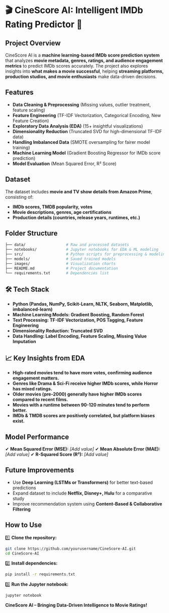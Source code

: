 
# 🎬 CineScore AI: Intelligent IMDb Rating Predictor 🎥  

 ## Project Overview  
CineScore AI is a **machine learning-based IMDb score prediction system** that analyzes **movie metadata, genres, ratings, and audience engagement metrics** to predict IMDb scores accurately. The project also explores insights into **what makes a movie successful**, helping **streaming platforms, production studios, and movie enthusiasts** make data-driven decisions.  

##  Features  
-  **Data Cleaning & Preprocessing** (Missing values, outlier treatment, feature scaling)  
-  **Feature Engineering** (TF-IDF Vectorization, Categorical Encoding, New Feature Creation)  
-  **Exploratory Data Analysis (EDA)** (15+ insightful visualizations)  
-  **Dimensionality Reduction** (Truncated SVD for high-dimensional TF-IDF data)  
-  **Handling Imbalanced Data** (SMOTE oversampling for fairer model training)  
-  **Machine Learning Model** (Gradient Boosting Regressor for IMDb score prediction)  
-  **Model Evaluation** (Mean Squared Error, R² Score)  

##  Dataset  
The dataset includes **movie and TV show details from Amazon Prime**, consisting of:  
- **IMDb scores, TMDB popularity, votes**  
- **Movie descriptions, genres, age certifications**  
- **Production details (countries, release years, runtimes, etc.)**  

##  Folder Structure  

```bash
├── data/                  # Raw and processed datasets  
├── notebooks/             # Jupyter notebooks for EDA & ML modeling  
├── src/                   # Python scripts for preprocessing & modeling  
├── models/                # Saved trained models  
├── images/                # Visualization charts  
├── README.md              # Project documentation  
└── requirements.txt       # Dependencies list  
````

## 🛠️ Tech Stack

*  **Python (Pandas, NumPy, Scikit-Learn, NLTK, Seaborn, Matplotlib, imbalanced-learn)**
*  **Machine Learning Models: Gradient Boosting, Random Forest**
*  **Text Processing: TF-IDF Vectorization, POS Tagging, Feature Engineering**
*  **Dimensionality Reduction: Truncated SVD**
*  **Data Handling: Label Encoding, Feature Scaling, Missing Value Imputation**

## 📈 Key Insights from EDA

*  **High-rated movies tend to have more votes, confirming audience engagement matters.**
*  **Genres like Drama & Sci-Fi receive higher IMDb scores, while Horror has mixed ratings.**
*  **Older movies (pre-2000) generally have higher IMDb scores compared to recent films.**
*  **Movies with a runtime between 90-120 minutes tend to perform better.**
*  **IMDb & TMDB scores are positively correlated, but platform biases exist.**

##  Model Performance

✔ **Mean Squared Error (MSE):** *\[Add value]*
✔ **Mean Absolute Error (MAE):** *\[Add value]*
✔ **R-Squared Score (R²):** *\[Add value]*

##  Future Improvements

*  Use **Deep Learning (LSTMs or Transformers)** for better text-based predictions
*  Expand dataset to include **Netflix, Disney+, Hulu** for a comparative study
*  Improve recommendation system using **Content-Based & Collaborative Filtering**

##  How to Use

1️⃣ **Clone the repository:**

```bash
git clone https://github.com/yourusername/CineScore-AI.git
cd CineScore-AI
```

2️⃣ **Install dependencies:**

```bash
pip install -r requirements.txt
```

3️⃣ **Run the Jupyter notebook:**

```bash
jupyter notebook
```

 **CineScore AI – Bringing Data-Driven Intelligence to Movie Ratings!** 




